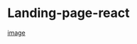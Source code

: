 # Landing-page-react
[image](https://i.ibb.co/kDs1qst/z4535768874482-1537661634991ed5ca3146d6270e2b27.jpg)
